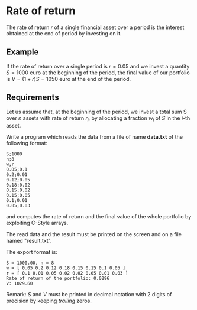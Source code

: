 # Rate of return

The rate of return $r$ of a single financial asset over a period is the interest obtained at the end of period by investing on it. 

## Example 

If the rate of return over a single period is $r = 0.05$ and we invest a quantity $S = 1000$ euro at the beginning of the period, the final value of our portfolio is $V = (1 + r) S = 1050$ euro at the end of the period. 

## Requirements

Let us assume that, at the beginning of the period, we invest a total sum S over $n$ assets with rate of return $r_i$, by allocating a fraction $w_i$ of $S$ in the $i$-th asset.

Write a program which reads the data from a file of name **data.txt** of the following format:

```text
S;1000
n;8
w;r
0.05;0.1
0.2;0.01
0.12;0.05
0.18;0.02
0.15;0.02
0.15;0.05
0.1;0.01
0.05;0.03
```

and computes the rate of return and the final value of the whole portfolio by exploiting C-Style arrays. 

The read data and the result must be printed on the screen and on a file named "result.txt".

The export format is:

```text
S = 1000.00, n = 8
w = [ 0.05 0.2 0.12 0.18 0.15 0.15 0.1 0.05 ]
r = [ 0.1 0.01 0.05 0.02 0.02 0.05 0.01 0.03 ]
Rate of return of the portfolio: 0.0296
V: 1029.60
```

Remark: $S$ and $V$ must be printed in decimal notation with 2 digits of precision by keeping *trailing* zeros.
